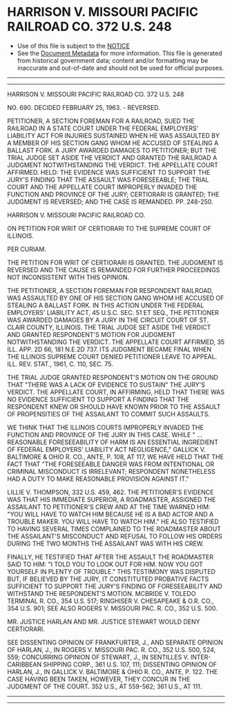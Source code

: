 ---
---

# HARRISON V. MISSOURI PACIFIC RAILROAD CO. 372 U.S. 248

* Use of this file is subject to the [NOTICE](https://github.com/publicdocs/notice/blob/master/NOTICE)
* See the [Document Metadata](../../../) for more information.
  This file is generated from historical government data; content and/or formatting may be inaccurate and out-of-date and should not be used for official purposes.

----------
----------

HARRISON V. MISSOURI PACIFIC RAILROAD CO. 372 U.S. 248

NO. 690.  DECIDED FEBRUARY 25, 1963.  - REVERSED.

PETITIONER, A SECTION FOREMAN FOR A RAILROAD, SUED THE RAILROAD IN A STATE COURT UNDER THE FEDERAL EMPLOYERS' LIABILITY ACT FOR INJURIES SUSTAINED WHEN HE WAS ASSAULTED BY A MEMBER OF HIS SECTION GANG WHOM HE ACCUSED OF STEALING A BALLAST FORK.  A JURY AWARDED DAMAGES TO PETITIONER; BUT THE TRIAL JUDGE SET ASIDE THE VERDICT AND GRANTED THE RAILROAD A JUDGMENT NOTWITHSTANDING THE VERDICT.  THE APPELLATE COURT AFFIRMED.  HELD:  THE EVIDENCE WAS SUFFICIENT TO SUPPORT THE JURY'S FINDING THAT THE ASSAULT WAS FORESEEABLE; THE TRIAL COURT AND THE APPELLATE COURT IMPROPERLY INVADED THE FUNCTION AND PROVINCE OF THE JURY; CERTIORARI IS GRANTED; THE JUDGMENT IS REVERSED; AND THE CASE IS REMANDED.  PP. 248-250.

HARRISON V. MISSOURI PACIFIC RAILROAD CO.

ON PETITION FOR WRIT OF CERTIORARI TO THE SUPREME COURT OF ILLINOIS.

PER CURIAM.

THE PETITION FOR WRIT OF CERTIORARI IS GRANTED.  THE JUDGMENT IS REVERSED AND THE CAUSE IS REMANDED FOR FURTHER PROCEEDINGS NOT INCONSISTENT WITH THIS OPINION.

THE PETITIONER, A SECTION FOREMAN FOR RESPONDENT RAILROAD, WAS ASSAULTED BY ONE OF HIS SECTION GANG WHOM HE ACCUSED OF STEALING A BALLAST FORK.  IN THIS ACTION UNDER THE FEDERAL EMPLOYERS' LIABILITY ACT, 45 U.S.C. SEC. 51 ET SEQ., THE PETITIONER WAS AWARDED DAMAGES BY A JURY IN THE CIRCUIT COURT OF ST. CLAIR COUNTY, ILLINOIS.  THE TRIAL JUDGE SET ASIDE THE VERDICT AND GRANTED RESPONDENT'S MOTION FOR JUDGMENT NOTWITHSTANDING THE VERDICT.  THE APPELLATE COURT AFFIRMED, 35 ILL. APP. 2D 66, 181 N.E.2D 737.  ITS JUDGMENT BECAME FINAL WHEN THE ILLINOIS SUPREME COURT DENIED PETITIONER LEAVE TO APPEAL.  ILL.  REV. STAT., 1961, C. 110, SEC. 75.

THE TRIAL JUDGE GRANTED RESPONDENT'S MOTION ON THE GROUND THAT "THERE WAS A LACK OF EVIDENCE TO SUSTAIN" THE JURY'S VERDICT.  THE APPELLATE COURT, IN AFFIRMING, HELD THAT THERE WAS NO EVIDENCE SUFFICIENT TO SUPPORT A FINDING THAT THE RESPONDENT KNEW OR SHOULD HAVE KNOWN PRIOR TO THE ASSAULT OF PROPENSITIES OF THE ASSAILANT TO COMMIT SUCH ASSAULTS.

WE THINK THAT THE ILLINOIS COURTS IMPROPERLY INVADED THE FUNCTION AND PROVINCE OF THE JURY IN THIS CASE.  WHILE  "  ...  REASONABLE FORESEEABILITY OF HARM IS AN ESSENTIAL INGREDIENT OF FEDERAL EMPLOYERS' LIABILITY ACT NEGLIGENCE," GALLICK V. BALTIMORE & OHIO R. CO., ANTE, P. 108, AT 117, WE HAVE HELD THAT THE FACT THAT "THE FORESEEABLE DANGER WAS FROM INTENTIONAL OR CRIMINAL MISCONDUCT IS IRRELEVANT; RESPONDENT NONETHELESS HAD A DUTY TO MAKE REASONABLE PROVISION AGAINST IT."

LILLIE V. THOMPSON, 332 U.S. 459, 462.  THE PETITIONER'S EVIDENCE WAS THAT HIS IMMEDIATE SUPERIOR, A ROADMASTER, ASSIGNED THE ASSAILANT TO PETITIONER'S CREW AND AT THE TIME WARNED HIM:  "YOU WILL HAVE TO WATCH HIM BECAUSE HE IS A BAD ACTOR AND A TROUBLE MAKER.  YOU WILL HAVE TO WATCH HIM."  HE ALSO TESTIFIED TO HAVING SEVERAL TIMES COMPLAINED TO THE ROADMASTER ABOUT THE ASSAILANT'S MISCONDUCT AND REFUSAL TO FOLLOW HIS ORDERS DURING THE TWO MONTHS THE ASSAILANT WAS WITH HIS CREW.

FINALLY, HE TESTIFIED THAT AFTER THE ASSAULT THE ROADMASTER SAID TO HIM: "I TOLD YOU TO LOOK OUT FOR HIM.  NOW YOU GOT YOURSELF IN PLENTY OF TROUBLE."  THIS TESTIMONY WAS DISPUTED BUT, IF BELIEVED BY THE JURY, IT CONSTITUTED PROBATIVE FACTS SUFFICIENT TO SUPPORT THE JURY'S FINDING OF FORESEEABILITY AND WITHSTAND THE RESPONDENT'S MOTION.  MCBRIDE V. TOLEDO TERMINAL R. CO., 354 U.S. 517; RINGHISER V. CHESAPEAKE & O.R. CO., 354 U.S. 901; SEE ALSO ROGERS V. MISSOURI PAC. R. CO., 352 U.S. 500.

MR. JUSTICE HARLAN AND MR. JUSTICE STEWART WOULD DENY CERTIORARI.

SEE DISSENTING OPINION OF FRANKFURTER, J., AND SEPARATE OPINION OF HARLAN, J., IN ROGERS V. MISSOURI PAC. R. CO., 352 U.S. 500, 524, 559; CONCURRING OPINION OF STEWART, J., IN SENTILLES V. INTER-CARIBBEAN SHIPPING CORP., 361 U.S. 107, 111; DISSENTING OPINION OF HARLAN, J., IN GALLICK V. BALTIMORE & OHIO R. CO., ANTE, P. 122.  THE CASE HAVING BEEN TAKEN, HOWEVER, THEY CONCUR IN THE JUDGMENT OF THE COURT.  352 U.S., AT 559-562; 361 U.S., AT 111.


----------
----------

